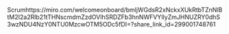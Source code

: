 Scrumhttps://miro.com/welcomeonboard/bmljWGdsR2xNckxXUkRtbTZnNlBtM2I2a2Rlb21tTHNscmdmZzdOVlhSRDZFb3hnNWFVYlIyZmJHNUZRY0dhS3wzNDU4NzY0NTU0MzcwOTM5ODc5fDI=?share_link_id=299001748761  
